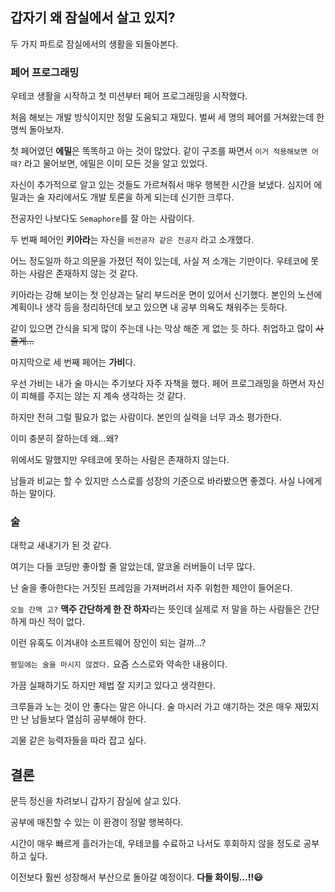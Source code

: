 ## 갑자기 왜 잠실에서 살고 있지?
두 가지 파트로 잠실에서의 생활을 되돌아본다.

### 페어 프로그래밍
우테코 생활을 시작하고 첫 미션부터 페어 프로그래밍을 시작했다. 

처음 해보는 개발 방식이지만 정말 도움되고 재밌다. 벌써 세 명의 페어를 거쳐왔는데 한 명씩 돌아보자.

첫 페어였던 **에밀**은 똑똑하고 아는 것이 많았다. 같이 구조를 짜면서 `이거 적용해보면 어때?` 라고 물어보면, 에밀은 이미 모든 것을 알고 있었다. 

자신이 추가적으로 알고 있는 것들도 가르쳐줘서 매우 행복한 시간을 보냈다. 심지어 에밀과는 술 자리에서도 개발 토론을 하게 되는데 신기한 크루다. 

전공자인 나보다도 `Semaphore`를 잘 아는 사람이다.

두 번째 페어인 **키아라**는 자신을 `비전공자 같은 전공자` 라고 소개했다. 

어느 정도일까 하고 의문을 가졌던 적이 있는데, 사실 저 소개는 기만이다. 우테코에 못하는 사람은 존재하지 않는 것 같다. 

키아라는 강해 보이는 첫 인상과는 달리 부드러운 면이 있어서 신기했다. 본인의 노션에 계획이나 생각 등을 정리하던데 보고 있으면 내 공부 의욕도 채워주는 듯하다. 

같이 있으면 간식을 되게 많이 주는데 나는 막상 해준 게 없는 듯 하다. 취업하고 많이 ~~사 줄게...~~

마지막으로 세 번째 페어는 **가비**다. 

우선 가비는 내가 술 마시는 주기보다 자주 자책을 했다. 페어 프로그래밍을 하면서 자신이 피해를 주지는 않는 지 계속 생각하는 것 같다.

하지만 전혀 그럴 필요가 없는 사람이다. 본인의 실력을 너무 과소 평가한다. 

이미 충분히 잘하는데 왜…왜? 

위에서도 말했지만 우테코에 못하는 사람은 존재하지 않는다. 

남들과 비교는 할 수 있지만 스스로를 성장의 기준으로 바라봤으면 좋겠다. 사실 나에게 하는 말이다.

### 술
대학교 새내기가 된 것 같다. 

여기는 다들 코딩만 좋아할 줄 알았는데, 알코올 러버들이 너무 많다. 

난 술을 좋아한다는 거짓된 프레임을 가져버려서 자주 위험한 제안이 들어온다. 

`오늘 간맥 고?` **맥주 간단하게 한 잔 하자**라는 뜻인데 실제로 저 말을 하는 사람들은 간단하게 마신 적이 없다. 

이런 유혹도 이겨내야 소프트웨어 장인이 되는 걸까…? 

`평일에는 술을 마시지 않겠다.` 요즘 스스로와 약속한 내용이다. 

가끔 실패하기도 하지만 제법 잘 지키고 있다고 생각한다.  


크루들과 노는 것이 안 좋다는 말은 아니다. 술 마시러 가고 얘기하는 것은 매우 재밌지만 난 남들보다 열심히 공부해야 한다. 

괴물 같은 능력자들을 따라 잡고 싶다.

##  결론
문득 정신을 차려보니 갑자기 잠실에 살고 있다.

공부에 매진할 수 있는 이 환경이 정말 행복하다. 

시간이 매우 빠르게 흘러가는데, 우테코를 수료하고 나서도 후회하지 않을 정도로 공부하고 싶다. 

이전보다 훨씬 성장해서 부산으로 돌아갈 예정이다. **다들 화이팅…!!😃**
